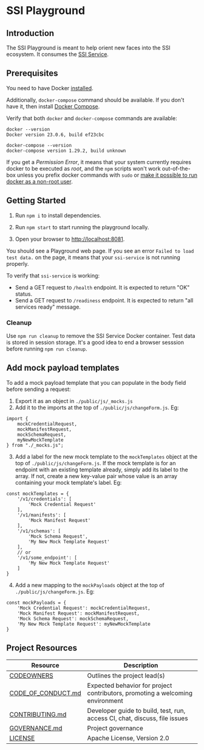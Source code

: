 # SSI Playground

## Introduction

The SSI Playground is meant to help orient new faces into the SSI ecosystem. It consumes the [SSI Service](https://github.com/TBD54566975/ssi-service). 

## Prerequisites

You need to have Docker [installed](https://docs.docker.com/get-docker/).

Additionally, `docker-compose` command should be available. If you don't have it, then install [Docker Compose](https://docker-docs.uclv.cu/compose/install/).

Verify that both `docker` and `docker-compose` commands are available:

```
docker --version
Docker version 23.0.6, build ef23cbc

docker-compose --version
docker-compose version 1.29.2, build unknown
```

If you get a _Permission Error_, it means that your system currently requires docker to be executed as _root_, and the `npm` scripts won't work out-of-the-box unless you prefix docker commands with `sudo` or [make it possible to run docker as a non-root user](https://docs.docker.com/engine/install/linux-postinstall/).

## Getting Started

1. Run `npm i` to install dependencies.

2. Run `npm start` to start running the playground locally. 

3. Open your browser to [http://localhost:8081](http://localhost:8081).

You should see a Playground web page. If you see an error `Failed to load test data.` on the page, it means that your `ssi-service` is not running properly.

To verify that `ssi-service` is working:

* Send a GET request to `/health` endpoint. It is expected to return "OK" status.
* Send a GET request to `/readiness` endpoint. It is expected to return "all services ready" message.

### Cleanup 
Use `npm run cleanup` to remove the SSI Service Docker container. Test data is stored in session storage. It's a good idea to end a browser sesssion before running `npm run cleanup`.

## Add mock payload templates

To add a mock payload template that you can populate in the body field before sending a request:
1. Export it as an object in `./public/js/_mocks.js`
2. Add it to the imports at the top of `./public/js/changeForm.js`. Eg:
```
import {
    mockCredentialRequest,
    mockManifestRequest,
    mockSchemaRequest,
    myNewMockTemplate
} from "./_mocks.js";
```
3. Add a label for the new mock template to the `mockTemplates` object at the top of `./public/js/changeForm.js`. If the mock template is for an endpoint with an existing template already, simply add its label to the array. If not, create a new key-value pair whose value is an array containing your mock template's label. Eg:
```
const mockTemplates = {
    '/v1/credentials': [
        'Mock Credential Request'
    ],
    '/v1/manifests': [
        'Mock Manifest Request'
    ],
    '/v1/schemas': [
        'Mock Schema Request',
        'My New Mock Template Request'
    ],
    // or
    '/v1/some_endpoint': [
        'My New Mock Template Request'
    ]
}
```
4. Add a new mapping to the `mockPayloads` object at the top of `./public/js/changeForm.js`. Eg:
```
const mockPayloads = {
    'Mock Credential Request': mockCredentialRequest,
    'Mock Manifest Request': mockManifestRequest,
    'Mock Schema Request': mockSchemaRequest,
    'My New Mock Template Request': myNewMockTemplate
}
```


## Project Resources

| Resource                                   | Description                                                                    |
| ------------------------------------------ | ------------------------------------------------------------------------------ |
| [CODEOWNERS](./CODEOWNERS)                 | Outlines the project lead(s)                                                   |
| [CODE_OF_CONDUCT.md](./CODE_OF_CONDUCT.md) | Expected behavior for project contributors, promoting a welcoming environment |
| [CONTRIBUTING.md](./CONTRIBUTING.md)       | Developer guide to build, test, run, access CI, chat, discuss, file issues     |
| [GOVERNANCE.md](./GOVERNANCE.md)           | Project governance                                                             |
| [LICENSE](./LICENSE)                       | Apache License, Version 2.0                                                    |

